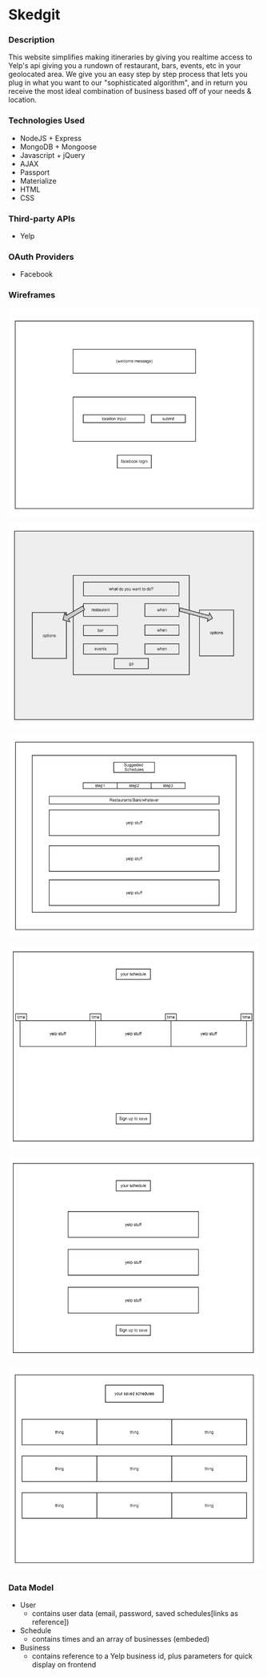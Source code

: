 # Skedgit

### Description

This website simplifies making itineraries by giving you realtime access to Yelp's api giving you a rundown of restaurant, bars, events, etc in your geolocated area. We give you an easy step by step process that lets you plug in what you want to our "sophisticated algorithm", and in return you receive the most ideal combination of business based off of your needs & location.

### Technologies Used

- NodeJS + Express
- MongoDB + Mongoose
- Javascript + jQuery
- AJAX
- Passport
- Materialize
- HTML
- CSS

### Third-party APIs

- Yelp

### OAuth Providers

- Facebook

### Wireframes

  ![intial_screen](wireframes/intial_screen.png)

 ![second_screen](wireframes/second_screen.png)

 ![third_screen](wireframes/third_screen.png)

![schedule_display_desktop](wireframes/schedule_display_desktop.png)

 ![schedule_display_mobile](wireframes/schedule_display_mobile.png)

 ![profile_screen](wireframes/profile_screen.png)

### Data Model

- User
  - contains user data (email, password, saved schedules[links as reference])
- Schedule
  - contains times and an array of businesses (embeded)
- Business
  - contains reference to a Yelp business id, plus parameters for quick display on frontend